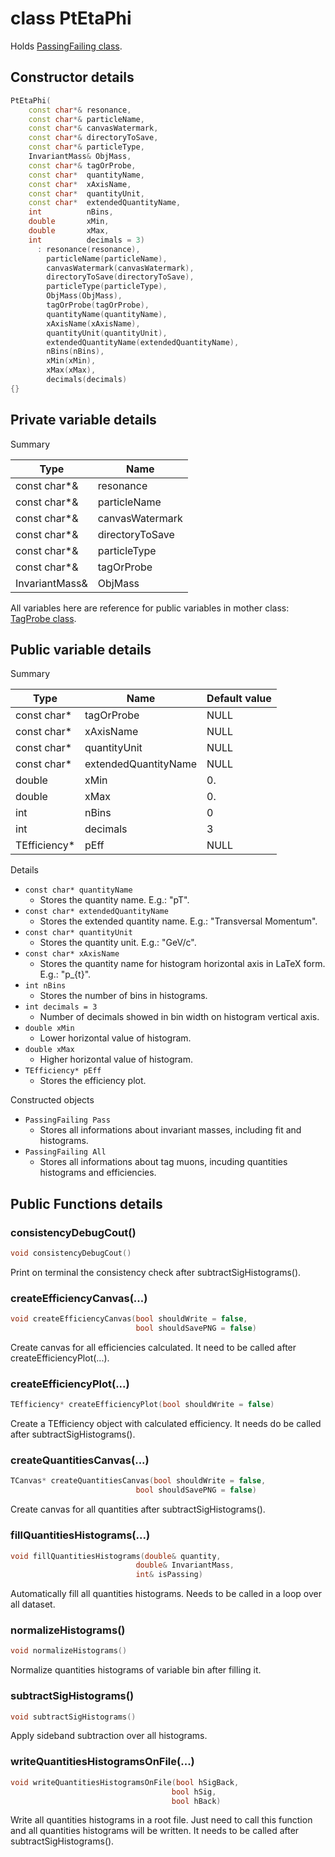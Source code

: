 # class PtEtaPhi

Holds [PassingFailing class](PassingFailing.md).

## Constructor details

```cpp
PtEtaPhi(
    const char*& resonance,
    const char*& particleName,
    const char*& canvasWatermark,
    const char*& directoryToSave,
    const char*& particleType,
    InvariantMass& ObjMass,
    const char*& tagOrProbe,
    const char*  quantityName,
    const char*  xAxisName,
    const char*  quantityUnit,
    const char*  extendedQuantityName,
    int          nBins,
    double       xMin,
    double       xMax,
    int          decimals = 3)
      : resonance(resonance),
        particleName(particleName),
        canvasWatermark(canvasWatermark),
        directoryToSave(directoryToSave),
        particleType(particleType),
        ObjMass(ObjMass),
        tagOrProbe(tagOrProbe),
        quantityName(quantityName),
        xAxisName(xAxisName),
        quantityUnit(quantityUnit),
        extendedQuantityName(extendedQuantityName),
        nBins(nBins),
        xMin(xMin),
        xMax(xMax),
        decimals(decimals)
{}
```

## Private variable details

Summary

| Type           | Name            |
|----------------|-----------------|
| const char*&   | resonance       |
| const char*&   | particleName    |
| const char*&   | canvasWatermark |
| const char*&   | directoryToSave |
| const char*&   | particleType    |
| const char*&   | tagOrProbe      |
| InvariantMass& | ObjMass         |

All variables here are reference for public variables in mother class: [TagProbe class](TagProbe.md).

## Public variable details

Summary

| Type         | Name                 | Default value |
|--------------|----------------------|---------------|
| const char*  | tagOrProbe           | NULL          |
| const char*  | xAxisName            | NULL          |
| const char*  | quantityUnit         | NULL          |
| const char*  | extendedQuantityName | NULL          |
| double       | xMin                 | 0.            |
| double       | xMax                 | 0.            |
| int          | nBins                | 0             |
| int          | decimals             | 3             |
| TEfficiency* | pEff                 | NULL          |

Details

* `const char* quantityName`
    * Stores the quantity name. E.g.: "pT".
* `const char* extendedQuantityName`
    * Stores the extended quantity name. E.g.: "Transversal Momentum".
* `const char* quantityUnit`
    * Stores the quantity unit. E.g.: "GeV/c".
* `const char* xAxisName`
    * Stores the quantity name for histogram horizontal axis in LaTeX form. E.g.: "p_{t}".
* `int nBins`
    * Stores the number of bins in histograms.
* `int decimals = 3`
    * Number of decimals showed in bin width on histogram vertical axis.
* `double xMin`
    * Lower horizontal value of histogram.
* `double xMax`
    * Higher horizontal value of histogram.
* `TEfficiency* pEff`
    * Stores the efficiency plot.

Constructed objects

* `PassingFailing Pass`
    * Stores all informations about invariant masses, including fit and histograms.
* `PassingFailing All`
    * Stores all informations about tag muons, incuding quantities histograms and efficiencies.

## Public Functions details

### consistencyDebugCout()

```cpp
void consistencyDebugCout()
```

Print on terminal the consistency check after subtractSigHistograms().

### createEfficiencyCanvas(...)

```cpp
void createEfficiencyCanvas(bool shouldWrite = false,
                            bool shouldSavePNG = false)
```

Create canvas for all efficiencies calculated. It need to be called after createEfficiencyPlot(...).

### createEfficiencyPlot(...)

```cpp
TEfficiency* createEfficiencyPlot(bool shouldWrite = false)
```

Create a TEfficiency object with calculated efficiency. It needs do be called after subtractSigHistograms().

### createQuantitiesCanvas(...)

```cpp
TCanvas* createQuantitiesCanvas(bool shouldWrite = false,
                            bool shouldSavePNG = false)
```

Create canvas for all quantities after subtractSigHistograms().

### fillQuantitiesHistograms(...)

```cpp
void fillQuantitiesHistograms(double& quantity,
                            double& InvariantMass,
                            int& isPassing)
```

Automatically fill all quantities histograms. Needs to be called in a loop over all dataset.

### normalizeHistograms()

```cpp
void normalizeHistograms()
```

Normalize quantities histograms of variable bin after filling it.

### subtractSigHistograms()

```cpp
void subtractSigHistograms()
```

Apply sideband subtraction over all histograms.

### writeQuantitiesHistogramsOnFile(...)

```cpp
void writeQuantitiesHistogramsOnFile(bool hSigBack,
                                    bool hSig,
                                    bool hBack)
```

Write all quantities histograms in a root file. Just need to call this function and all quantities histograms will be written. It needs to be called after subtractSigHistograms().
